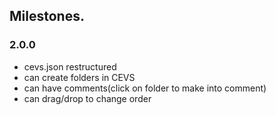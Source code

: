 ## Milestones.

### <b>2.0.0</b>
- cevs.json restructured
- can create folders in CEVS
- can have comments(click on folder to make into comment)
- can drag/drop to change order